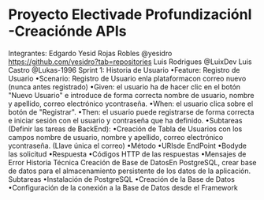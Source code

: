 # Proyecto Electivade ProfundizaciónI -Creaciónde APIs
Integrantes:
Edgardo Yesid Rojas Robles  @yesidro https://github.com/yesidro?tab=repositories
Luis Rodrigues     @LuixDev
Luis Castro    @Lukas-1996
Sprint  1:
Historia de Usuario
•Feature: Registro de Usuario
•Scenario: Registro de Usuario enla plataformacon correo nuevo (nunca antes registrado)
•Given: el usuario ha de hacer clic en el botón "Nuevo Usuario" e introduce de forma correcta nombre de usuario, nombre y apellido, correo electrónico ycontraseña.
•When: el usuario clica sobre el botón de "Registrar".
•Then: el usuario puede registrarse de forma correcta e iniciar sesión con el usuario y contraseña que ha definido.
•Subtareas (Definir  las tareas de BackEnd):
•Creación de Tabla de Usuarios con los campos nombre de usuario, nombre y apellido, correo electrónico ycontraseña. (Llave única el correo)
•Método
•URIsde EndPoint
•Bodyde las solicitud
•Respuesta
•Códigos HTTP de las respuestas
•Mensajes de Error
Historia Técnica
Creación de Base de DatosEn PostgreSQL,  crear base de datos para el almacenamiento persistente  de los datos de la aplicación.
Subtareas
•Instalación  de PostgreSQL
•Creación de la Base de Datos
•Configuración  de la conexión a la Base de Datos desde  el Framework
